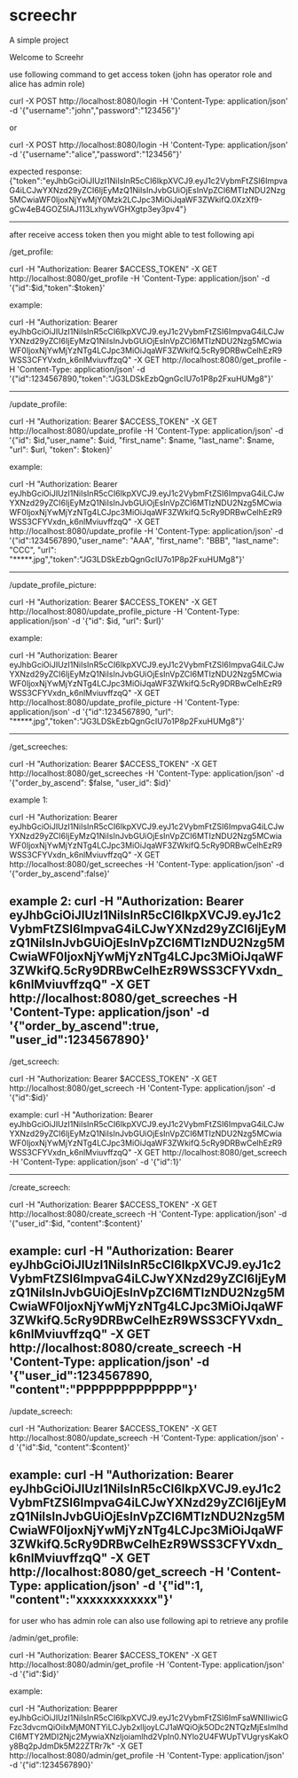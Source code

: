 # screechr
A simple project

Welcome to Screehr

use following command to get access token (john has operator role and alice has admin role)

curl -X POST http://localhost:8080/login
   -H 'Content-Type: application/json'
   -d '{"username":"john","password":"123456"}'

or

curl -X POST http://localhost:8080/login
   -H 'Content-Type: application/json'
   -d '{"username":"alice","password":"123456"}'

expected response:
{"token":"eyJhbGciOiJIUzI1NiIsInR5cCI6IkpXVCJ9.eyJ1c2VybmFtZSI6ImpvaG4iLCJwYXNzd29yZCI6IjEyMzQ1NiIsInJvbGUiOjEsInVpZCI6MTIzNDU2Nzg5MCwiaWF0IjoxNjYwMjY0Mzk2LCJpc3MiOiJqaWF3ZWkifQ.0XzXf9-gCw4eB4GOZ5IAJ113LxhywVGHXgtp3ey3pv4"}

-------------------------------------------------------------------------------------------------------------------------------------------
after receive access token then you might able to test following api

/get_profile:

curl -H "Authorization: Bearer $ACCESS_TOKEN" 
-X GET http://localhost:8080/get_profile 
-H 'Content-Type: application/json' 
-d '{"id":$id,"token":$token}'

example:

curl -H "Authorization: Bearer eyJhbGciOiJIUzI1NiIsInR5cCI6IkpXVCJ9.eyJ1c2VybmFtZSI6ImpvaG4iLCJwYXNzd29yZCI6IjEyMzQ1NiIsInJvbGUiOjEsInVpZCI6MTIzNDU2Nzg5MCwiaWF0IjoxNjYwMjYzNTg4LCJpc3MiOiJqaWF3ZWkifQ.5cRy9DRBwCelhEzR9WSS3CFYVxdn_k6nlMviuvffzqQ" -X GET http://localhost:8080/get_profile -H 'Content-Type: application/json' -d '{"id":1234567890,"token":"JG3LDSkEzbQgnGcIU7o1P8p2FxuHUMg8"}'

-------------------------------------------------------------------------------------------------------------------------------------------
/update_profile:

curl -H "Authorization: Bearer $ACCESS_TOKEN" 
   -X GET http://localhost:8080/update_profile
   -H 'Content-Type: application/json'
   -d '{"id": $id,"user_name": $uid, "first_name": $name, "last_name": $name, "url": $url, "token": $token}'

example:

curl -H "Authorization: Bearer eyJhbGciOiJIUzI1NiIsInR5cCI6IkpXVCJ9.eyJ1c2VybmFtZSI6ImpvaG4iLCJwYXNzd29yZCI6IjEyMzQ1NiIsInJvbGUiOjEsInVpZCI6MTIzNDU2Nzg5MCwiaWF0IjoxNjYwMjYzNTg4LCJpc3MiOiJqaWF3ZWkifQ.5cRy9DRBwCelhEzR9WSS3CFYVxdn_k6nlMviuvffzqQ" -X GET http://localhost:8080/update_profile -H 'Content-Type: application/json' -d '{"id":1234567890,"user_name": "AAA", "first_name": "BBB", "last_name": "CCC", "url": "*****.jpg","token":"JG3LDSkEzbQgnGcIU7o1P8p2FxuHUMg8"}'

-------------------------------------------------------------------------------------------------------------------------------------------
/update_profile_picture:

curl -H "Authorization: Bearer $ACCESS_TOKEN" 
   -X GET http://localhost:8080/update_profile_picture
   -H 'Content-Type: application/json'
   -d '{"id": $id, "url": $url}'

example:

curl -H "Authorization: Bearer eyJhbGciOiJIUzI1NiIsInR5cCI6IkpXVCJ9.eyJ1c2VybmFtZSI6ImpvaG4iLCJwYXNzd29yZCI6IjEyMzQ1NiIsInJvbGUiOjEsInVpZCI6MTIzNDU2Nzg5MCwiaWF0IjoxNjYwMjYzNTg4LCJpc3MiOiJqaWF3ZWkifQ.5cRy9DRBwCelhEzR9WSS3CFYVxdn_k6nlMviuvffzqQ" -X GET http://localhost:8080/update_profile_picture -H 'Content-Type: application/json' -d '{"id":1234567890, "url": "*****.jpg","token":"JG3LDSkEzbQgnGcIU7o1P8p2FxuHUMg8"}'

-------------------------------------------------------------------------------------------------------------------------------------------
/get_screeches:

curl -H "Authorization: Bearer $ACCESS_TOKEN" 
   -X GET http://localhost:8080/get_screeches
   -H 'Content-Type: application/json'
   -d '{"order_by_ascend": $false, "user_id": $id}'

example 1:

curl -H "Authorization: Bearer eyJhbGciOiJIUzI1NiIsInR5cCI6IkpXVCJ9.eyJ1c2VybmFtZSI6ImpvaG4iLCJwYXNzd29yZCI6IjEyMzQ1NiIsInJvbGUiOjEsInVpZCI6MTIzNDU2Nzg5MCwiaWF0IjoxNjYwMjYzNTg4LCJpc3MiOiJqaWF3ZWkifQ.5cRy9DRBwCelhEzR9WSS3CFYVxdn_k6nlMviuvffzqQ" -X GET http://localhost:8080/get_screeches -H 'Content-Type: application/json' -d '{"order_by_ascend":false}'

example 2: 
curl -H "Authorization: Bearer eyJhbGciOiJIUzI1NiIsInR5cCI6IkpXVCJ9.eyJ1c2VybmFtZSI6ImpvaG4iLCJwYXNzd29yZCI6IjEyMzQ1NiIsInJvbGUiOjEsInVpZCI6MTIzNDU2Nzg5MCwiaWF0IjoxNjYwMjYzNTg4LCJpc3MiOiJqaWF3ZWkifQ.5cRy9DRBwCelhEzR9WSS3CFYVxdn_k6nlMviuvffzqQ" -X GET http://localhost:8080/get_screeches -H 'Content-Type: application/json' -d '{"order_by_ascend":true, "user_id":1234567890}'
-------------------------------------------------------------------------------------------------------------------------------------------
/get_screech:

curl -H "Authorization: Bearer $ACCESS_TOKEN" 
   -X GET http://localhost:8080/get_screech
   -H 'Content-Type: application/json'
   -d '{"id":$id}'

example:
curl -H "Authorization: Bearer eyJhbGciOiJIUzI1NiIsInR5cCI6IkpXVCJ9.eyJ1c2VybmFtZSI6ImpvaG4iLCJwYXNzd29yZCI6IjEyMzQ1NiIsInJvbGUiOjEsInVpZCI6MTIzNDU2Nzg5MCwiaWF0IjoxNjYwMjYzNTg4LCJpc3MiOiJqaWF3ZWkifQ.5cRy9DRBwCelhEzR9WSS3CFYVxdn_k6nlMviuvffzqQ" -X GET http://localhost:8080/get_screech -H 'Content-Type: application/json' -d '{"id":1}'

-------------------------------------------------------------------------------------------------------------------------------------------
/create_screech:

curl -H "Authorization: Bearer $ACCESS_TOKEN" 
   -X GET http://localhost:8080/create_screech
   -H 'Content-Type: application/json'
   -d '{"user_id":$id, "content":$content}'

example:
curl -H "Authorization: Bearer eyJhbGciOiJIUzI1NiIsInR5cCI6IkpXVCJ9.eyJ1c2VybmFtZSI6ImpvaG4iLCJwYXNzd29yZCI6IjEyMzQ1NiIsInJvbGUiOjEsInVpZCI6MTIzNDU2Nzg5MCwiaWF0IjoxNjYwMjYzNTg4LCJpc3MiOiJqaWF3ZWkifQ.5cRy9DRBwCelhEzR9WSS3CFYVxdn_k6nlMviuvffzqQ" -X GET http://localhost:8080/create_screech -H 'Content-Type: application/json' -d '{"user_id":1234567890, "content":"PPPPPPPPPPPPPP"}'
-------------------------------------------------------------------------------------------------------------------------------------------
/update_screech:

curl -H "Authorization: Bearer $ACCESS_TOKEN" 
   -X GET http://localhost:8080/update_screech
   -H 'Content-Type: application/json'
   -d '{"id":$id, "content":$content}'

example:
curl -H "Authorization: Bearer eyJhbGciOiJIUzI1NiIsInR5cCI6IkpXVCJ9.eyJ1c2VybmFtZSI6ImpvaG4iLCJwYXNzd29yZCI6IjEyMzQ1NiIsInJvbGUiOjEsInVpZCI6MTIzNDU2Nzg5MCwiaWF0IjoxNjYwMjYzNTg4LCJpc3MiOiJqaWF3ZWkifQ.5cRy9DRBwCelhEzR9WSS3CFYVxdn_k6nlMviuvffzqQ" -X GET http://localhost:8080/get_screech -H 'Content-Type: application/json' -d '{"id":1, "content":"xxxxxxxxxxxx"}'
-------------------------------------------------------------------------------------------------------------------------------------------


for user who has admin role can also use following api to retrieve any profile

/admin/get_profile:

curl -H "Authorization: Bearer $ACCESS_TOKEN" 
   -X GET http://localhost:8080/admin/get_profile
   -H 'Content-Type: application/json'
   -d '{"id":$id}'

example:

curl -H "Authorization: Bearer eyJhbGciOiJIUzI1NiIsInR5cCI6IkpXVCJ9.eyJ1c2VybmFtZSI6ImFsaWNlIiwicGFzc3dvcmQiOiIxMjM0NTYiLCJyb2xlIjoyLCJ1aWQiOjk5ODc2NTQzMjEsImlhdCI6MTY2MDI2Njc2MywiaXNzIjoiamlhd2VpIn0.NYlo2U4FWUpTVUgrysKakOy8Bq2pJdmDk5M22ZTRr7k" -X GET http://localhost:8080/admin/get_profile -H 'Content-Type: application/json' -d '{"id":1234567890}'

